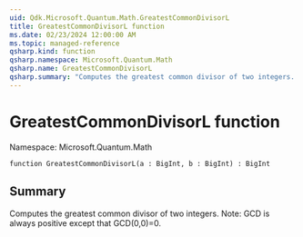 ```yaml
---
uid: Qdk.Microsoft.Quantum.Math.GreatestCommonDivisorL
title: GreatestCommonDivisorL function
ms.date: 02/23/2024 12:00:00 AM
ms.topic: managed-reference
qsharp.kind: function
qsharp.namespace: Microsoft.Quantum.Math
qsharp.name: GreatestCommonDivisorL
qsharp.summary: "Computes the greatest common divisor of two integers. Note: GCD is always positive except that GCD(0,0)=0."
---
```


# GreatestCommonDivisorL function

Namespace: Microsoft.Quantum.Math

```qsharp
function GreatestCommonDivisorL(a : BigInt, b : BigInt) : BigInt
```

## Summary
Computes the greatest common divisor of two integers.
Note: GCD is always positive except that GCD(0,0)=0.
